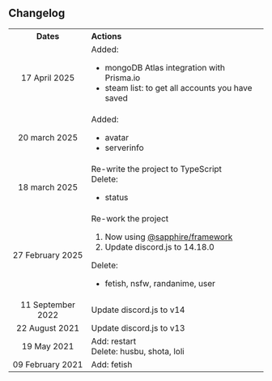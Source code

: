 ## Changelog

<table>
  <tr>
    <th align="center">Dates</th>
    <th align="left">Actions</th>
  </tr>
  <tr>
    <td align="center">17 April 2025</td>
    <td>
        Added:
        <ul>
            <li>
                mongoDB Atlas integration with Prisma.io
            </li>
            <li>
                steam list: to get all accounts you have saved
            </li>
        </ul>
    </td>
  </tr>
  <tr>
    <td align="center">20 march 2025</td>
    <td>
        Added:
        <ul>
            <li>
                avatar
            </li>
            <li>
                serverinfo
            </li>
        </ul>
    </td>
  </tr>
  <tr>
    <td align="center">18 march 2025</td>
    <td>
        Re-write the project to TypeScript <br />
        Delete:
        <ul>
            <li>
                status
            </li>
        </ul>
    </td>
  </tr>
  <tr>
    <td align="center">27 February 2025</td>
    <td>
        Re-work the project <br />
        <ol>
            <li>
                Now using <a href="https://github.com/sapphiredev" target="_blank">@sapphire/framework</a>
            </li>
            <li>
                Update discord.js to 14.18.0
            </li>
        </ol>
        Delete:
        <ul>
          <li>
            fetish, nsfw, randanime, user
          </li>
        </ul>
    </td>
  </tr>
  <tr>
    <td align="center">11 September 2022</td>
    <td>Update discord.js to v14</td>
  </tr>
  <tr>
    <td align="center">22 August 2021</td>
    <td>Update discord.js to v13</td>
  </tr>
  <tr>
    <td align="center">19 May 2021</td>
    <td>
        Add: restart <br />
        Delete: husbu, shota, loli
    </td>
  </tr>
  <tr>
    <td align="center">09 February 2021</td>
    <td>Add: fetish</td>
  </tr>
</table>
